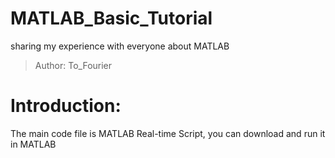 # MATLAB_Basic_Tutorial
sharing my experience with everyone about MATLAB
> Author: To_Fourier

# Introduction:
The main code file is MATLAB Real-time Script, you can download and run it in MATLAB

